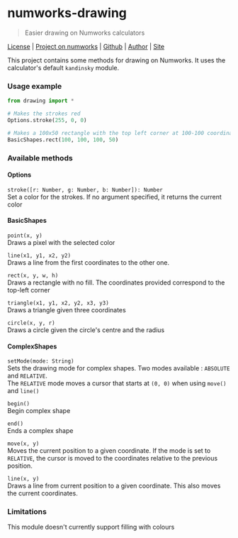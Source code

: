 # numworks-drawing

> Easier drawing on Numworks calculators

[License][link-license] |
[Project on numworks][link-dl] |
[Github][link-repo] |
[Author][link-author] |
[Site][link-site]

This project contains some methods for drawing on Numworks. It uses the calculator's default `kandinsky` module.

### Usage example

```py
from drawing import *

# Makes the strokes red
Options.stroke(255, 0, 0)

# Makes a 100x50 rectangle with the top left corner at 100-100 coordinates
BasicShapes.rect(100, 100, 100, 50)
```

### Available methods

#### Options

`stroke([r: Number, g: Number, b: Number]): Number`
<br>Set a color for the strokes. If no argument specified, it returns the current color

#### BasicShapes

`point(x, y)`
<br>Draws a pixel with the selected color

`line(x1, y1, x2, y2)`
<br>Draws a line from the first coordinates to the other one.

`rect(x, y, w, h)`
<br>Draws a rectangle with no fill. The coordinates provided correspond to the top-left corner

`triangle(x1, y1, x2, y2, x3, y3)`
<br>Draws a triangle given three coordinates

`circle(x, y, r)`
<br>Draws a circle given the circle's centre and the radius

#### ComplexShapes

`setMode(mode: String)`
<br>Sets the drawing mode for complex shapes. Two modes available : `ABSOLUTE` and `RELATIVE`.<br>The `RELATIVE` mode moves a cursor that starts at `(0, 0)` when using `move()` and `line()`

`begin()`
<br>Begin complex shape

`end()`
<br>Ends a complex shape

`move(x, y)`
<br>Moves the current position to a given coordinate. If the mode is set to `RELATIVE`, the cursor is moved to the coordinates relative to the previous position.

`line(x, y)`
<br>Draws a line from current position to a given coordinate. This also moves the current coordinates.

### Limitations

This module doesn't currently support filling with colours

<!--
### FAQ
#### Why a module would be needed?
The built-in module in these calculators only allows for pixel-by-pixel drawing and implementing functions for creating shapes takes a lot of development time. This module allows you to easily implement your ideas on your calculator!

#### Why this module?
No other known projects implements all of this drawing tools in one publicly available module.
Moreover, the script has been greatly minified so it doesn't take a lot of space on your calculator. -->


<!-- The links! -->
[link-license]: https://github.com/TheEmrio/numworks-drawing/blob/master/LICENSE
[link-dl]: https://workshop.numworks.com/python/emrio/drawing
[link-repo]: https://github.com/TheEmrio/numworks-drawing
[link-author]: https://github.com/TheEmrio
[link-site]: https://emrio.fr
